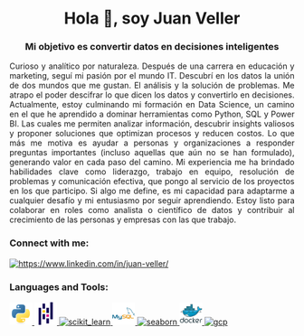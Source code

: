 <h1 align="center">Hola 👋, soy Juan Veller</h1>
<h3 align="center">Mi objetivo es convertir datos en decisiones inteligentes</h3>

<p align="justify"> Curioso y analítico por naturaleza. 
Después de una carrera en educación y marketing, seguí mi pasión por el mundo IT. Descubrí en los datos la unión de dos mundos que me gustan. El análisis y la solución de problemas. Me atrapo el poder descifrar lo que dicen los datos y convertirlo en decisiones.
Actualmente, estoy culminando mi formación en Data Science, un camino en el que he aprendido a dominar herramientas como Python, SQL y Power BI. Las cuales me permiten analizar información, descubrir insights valiosos y proponer soluciones que optimizan procesos y reducen costos.
Lo que más me motiva es ayudar a personas y organizaciones a responder preguntas importantes (incluso aquellas que aún no se han formulado), generando valor en cada paso del camino. Mi experiencia me ha brindado habilidades clave como liderazgo, trabajo en equipo, resolución de problemas y comunicación efectiva, que pongo al servicio de los proyectos en los que participo.
Si algo me define, es mi capacidad para adaptarme a cualquier desafío y mi entusiasmo por seguir aprendiendo. Estoy listo para colaborar en roles como analista o científico de datos y contribuir al crecimiento de las personas y empresas con las que trabajo.

  </p>
  
<h3 align="left">Connect with me:</h3>
<p align="left">
<a href="https://linkedin.com/in/https://www.linkedin.com/in/juan-veller/" target="blank"><img align="center" src="https://raw.githubusercontent.com/rahuldkjain/github-profile-readme-generator/master/src/images/icons/Social/linked-in-alt.svg" alt="https://www.linkedin.com/in/juan-veller/" height="30" width="40" /></a>
</p>

<h3 align="left">Languages and Tools:</h3>  
<p align="left">   
    <a href="https://www.python.org" target="_blank" rel="noreferrer">   
        <img src="https://raw.githubusercontent.com/devicons/devicon/master/icons/python/python-original.svg" alt="python" width="40" height="40"/>   
    </a>   
    <a href="https://pandas.pydata.org/" target="_blank" rel="noreferrer">   
        <img src="https://raw.githubusercontent.com/devicons/devicon/2ae2a900d2f041da66e950e4d48052658d850630/icons/pandas/pandas-original.svg" alt="pandas" width="40" height="40"/>   
    </a>   
    <a href="https://scikit-learn.org/" target="_blank" rel="noreferrer">   
        <img src="https://upload.wikimedia.org/wikipedia/commons/0/05/Scikit_learn_logo_small.svg" alt="scikit_learn" width="40" height="40"/>   
    </a>   
    <a href="https://www.mysql.com/" target="_blank" rel="noreferrer">   
        <img src="https://raw.githubusercontent.com/devicons/devicon/master/icons/mysql/mysql-original-wordmark.svg" alt="mysql" width="40" height="40"/>   
    </a>   
    <a href="https://seaborn.pydata.org/" target="_blank" rel="noreferrer">   
        <img src="https://seaborn.pydata.org/_images/logo-mark-lightbg.svg" alt="seaborn" width="40" height="40"/>   
    </a>   
    <a href="https://www.docker.com/" target="_blank" rel="noreferrer">   
        <img src="https://raw.githubusercontent.com/devicons/devicon/master/icons/docker/docker-original-wordmark.svg" alt="docker" width="40" height="40"/>   
    </a>   
    <a href="https://cloud.google.com" target="_blank" rel="noreferrer">   
        <img src="https://www.vectorlogo.zone/logos/google_cloud/google_cloud-icon.svg" alt="gcp" width="40" height="40"/>   
    </a>   
</p>  
